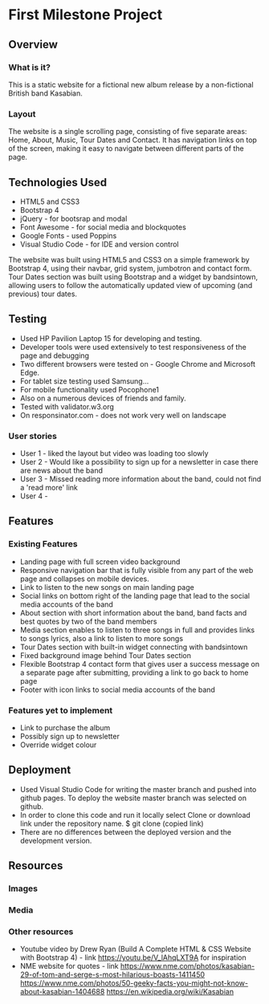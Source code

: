 # First Milestone Project

## Overview

### What is it?

This is a static website for a fictional new album release by a non-fictional British band Kasabian.

### Layout

The website is a single scrolling page, consisting of five separate areas: Home, About, Music, Tour Dates and Contact. It has navigation links on top of the screen, making it easy to navigate between different parts of the page.

## Technologies Used

- HTML5 and CSS3
- Bootstrap 4
- jQuery - for bootsrap and modal
- Font Awesome - for social media and blockquotes
- Google Fonts - used Poppins
- Visual Studio Code - for IDE and version control

The website was built using HTML5 and CSS3 on a simple framework by Bootstrap 4, using their navbar, grid system, jumbotron and contact form.
Tour Dates section was built using Bootstrap and a widget by bandsintown, allowing users to follow the automatically updated view of upcoming (and previous) tour dates.


## Testing

- Used HP Pavilion Laptop 15 for developing and testing. 
- Developer tools were used extensively to test responsiveness of the page and debugging
- Two different browsers were tested on - Google Chrome and Microsoft Edge.
- For tablet size testing used Samsung...
- For mobile functionality used Pocophone1
- Also on a numerous devices of friends and family.
- Tested with validator.w3.org
- On responsinator.com - does not work very well on landscape


### User stories
- User 1 - liked the layout but video was loading too slowly
- User 2 - Would like a possibility to sign up for a newsletter in case there are news about the band
- User 3 - Missed reading more information about the band, could not find a 'read more' link
- User 4 - 

## Features

### Existing Features

* Landing page with full screen video background
* Responsive navigation bar that is fully visible from any part of the web page and collapses on mobile devices.
* Link to listen to the new songs on main landing page
* Social links on bottom right of the landing page that lead to the social media accounts of the band
* About section with short information about the band, band facts and best quotes by two of the band members
* Media section enables to listen to three songs in full and provides links to songs lyrics, also a link to listen to more songs
* Tour Dates section with built-in widget connecting with bandsintown
* Fixed background image behind Tour Dates section
* Flexible Bootstrap 4 contact form that gives user a success message on a separate page after submitting, providing a link to go back to home page
* Footer with icon links to social media accounts of the band


### Features yet to implement
* Link to purchase the album
* Possibly sign up to newsletter
* Override widget colour

## Deployment

* Used Visual Studio Code for writing the master branch and pushed into github pages. To deploy the website master branch was selected on github.
* In order to clone this code and run it locally select Clone or download link under the repository name.
$ git clone (copied link)
* There are no differences between the deployed version and the development version.


## Resources

### Images

### Media

### Other resources

* Youtube video by Drew Ryan (Build A Complete HTML & CSS Website with Bootstrap 4) - link https://youtu.be/V_lAhqLXT9A for inspiration
* NME website for quotes - link https://www.nme.com/photos/kasabian-29-of-tom-and-serge-s-most-hilarious-boasts-1411450
https://www.nme.com/photos/50-geeky-facts-you-might-not-know-about-kasabian-1404688
https://en.wikipedia.org/wiki/Kasabian
